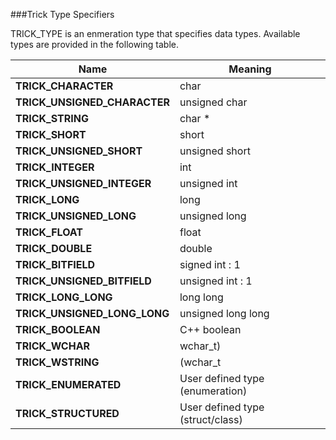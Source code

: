 ###Trick Type Specifiers

TRICK_TYPE is an enmeration type that specifies data types.
Available types are provided in the following table.

| Name                         | Meaning                          |
|------------------------------|----------------------------------|
| **TRICK_CHARACTER**          | char                             |
| **TRICK_UNSIGNED_CHARACTER** | unsigned char                    |
| **TRICK_STRING**             | char *                           |
| **TRICK_SHORT**              | short                            |
| **TRICK_UNSIGNED_SHORT**     | unsigned short                   |
| **TRICK_INTEGER**            | int                              |
| **TRICK_UNSIGNED_INTEGER**   | unsigned int                     |
| **TRICK_LONG**               | long                             |
| **TRICK_UNSIGNED_LONG**      | unsigned long                    |
| **TRICK_FLOAT**              | float                            |
| **TRICK_DOUBLE**             | double                           |
| **TRICK_BITFIELD**           | signed int : 1                   |
| **TRICK_UNSIGNED_BITFIELD**  | unsigned int : 1                 |
| **TRICK_LONG_LONG**          | long long                        |
| **TRICK_UNSIGNED_LONG_LONG** | unsigned long long               |
| **TRICK_BOOLEAN**            | C++ boolean                      |
| **TRICK_WCHAR**              | wchar_t)                         |
| **TRICK_WSTRING**            | (wchar_t                         |
| **TRICK_ENUMERATED**         | User defined type (enumeration)  |
| **TRICK_STRUCTURED**         | User defined type (struct/class) |


